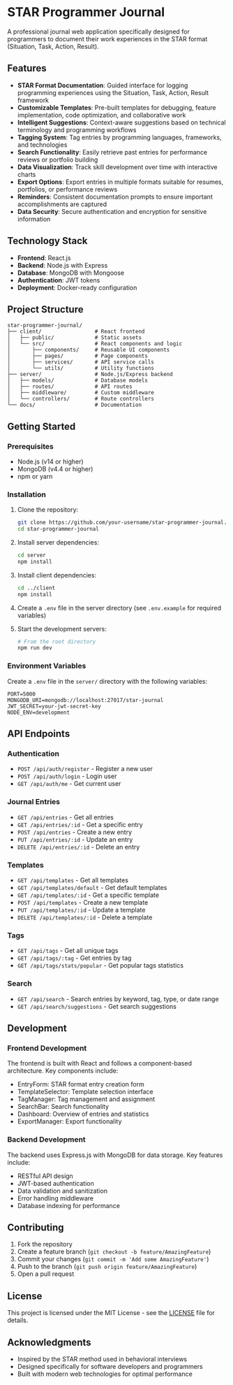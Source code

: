 # STAR Programmer Journal

A professional journal web application specifically designed for programmers to document their work experiences in the STAR format (Situation, Task, Action, Result).

## Features

- **STAR Format Documentation**: Guided interface for logging programming experiences using the Situation, Task, Action, Result framework
- **Customizable Templates**: Pre-built templates for debugging, feature implementation, code optimization, and collaborative work
- **Intelligent Suggestions**: Context-aware suggestions based on technical terminology and programming workflows
- **Tagging System**: Tag entries by programming languages, frameworks, and technologies
- **Search Functionality**: Easily retrieve past entries for performance reviews or portfolio building
- **Data Visualization**: Track skill development over time with interactive charts
- **Export Options**: Export entries in multiple formats suitable for resumes, portfolios, or performance reviews
- **Reminders**: Consistent documentation prompts to ensure important accomplishments are captured
- **Data Security**: Secure authentication and encryption for sensitive information

## Technology Stack

- **Frontend**: React.js
- **Backend**: Node.js with Express
- **Database**: MongoDB with Mongoose
- **Authentication**: JWT tokens
- **Deployment**: Docker-ready configuration

## Project Structure

```
star-programmer-journal/
├── client/                 # React frontend
│   ├── public/             # Static assets
│   └── src/                # React components and logic
│       ├── components/     # Reusable UI components
│       ├── pages/          # Page components
│       ├── services/       # API service calls
│       └── utils/          # Utility functions
├── server/                 # Node.js/Express backend
│   ├── models/             # Database models
│   ├── routes/             # API routes
│   ├── middleware/         # Custom middleware
│   └── controllers/        # Route controllers
└── docs/                   # Documentation
```

## Getting Started

### Prerequisites

- Node.js (v14 or higher)
- MongoDB (v4.4 or higher)
- npm or yarn

### Installation

1. Clone the repository:
   ```bash
   git clone https://github.com/your-username/star-programmer-journal.git
   cd star-programmer-journal
   ```

2. Install server dependencies:
   ```bash
   cd server
   npm install
   ```

3. Install client dependencies:
   ```bash
   cd ../client
   npm install
   ```

4. Create a `.env` file in the server directory (see `.env.example` for required variables)

5. Start the development servers:
   ```bash
   # From the root directory
   npm run dev
   ```

### Environment Variables

Create a `.env` file in the `server/` directory with the following variables:

```
PORT=5000
MONGODB_URI=mongodb://localhost:27017/star-journal
JWT_SECRET=your-jwt-secret-key
NODE_ENV=development
```

## API Endpoints

### Authentication
- `POST /api/auth/register` - Register a new user
- `POST /api/auth/login` - Login user
- `GET /api/auth/me` - Get current user

### Journal Entries
- `GET /api/entries` - Get all entries
- `GET /api/entries/:id` - Get a specific entry
- `POST /api/entries` - Create a new entry
- `PUT /api/entries/:id` - Update an entry
- `DELETE /api/entries/:id` - Delete an entry

### Templates
- `GET /api/templates` - Get all templates
- `GET /api/templates/default` - Get default templates
- `GET /api/templates/:id` - Get a specific template
- `POST /api/templates` - Create a new template
- `PUT /api/templates/:id` - Update a template
- `DELETE /api/templates/:id` - Delete a template

### Tags
- `GET /api/tags` - Get all unique tags
- `GET /api/tags/:tag` - Get entries by tag
- `GET /api/tags/stats/popular` - Get popular tags statistics

### Search
- `GET /api/search` - Search entries by keyword, tag, type, or date range
- `GET /api/search/suggestions` - Get search suggestions

## Development

### Frontend Development

The frontend is built with React and follows a component-based architecture. Key components include:

- EntryForm: STAR format entry creation form
- TemplateSelector: Template selection interface
- TagManager: Tag management and assignment
- SearchBar: Search functionality
- Dashboard: Overview of entries and statistics
- ExportManager: Export functionality

### Backend Development

The backend uses Express.js with MongoDB for data storage. Key features include:

- RESTful API design
- JWT-based authentication
- Data validation and sanitization
- Error handling middleware
- Database indexing for performance

## Contributing

1. Fork the repository
2. Create a feature branch (`git checkout -b feature/AmazingFeature`)
3. Commit your changes (`git commit -m 'Add some AmazingFeature'`)
4. Push to the branch (`git push origin feature/AmazingFeature`)
5. Open a pull request

## License

This project is licensed under the MIT License - see the [LICENSE](LICENSE) file for details.

## Acknowledgments

- Inspired by the STAR method used in behavioral interviews
- Designed specifically for software developers and programmers
- Built with modern web technologies for optimal performance
